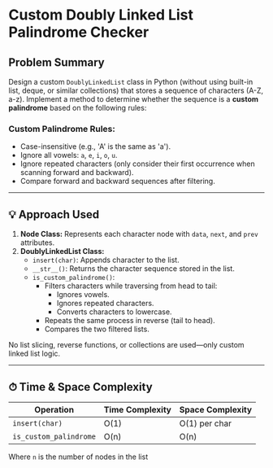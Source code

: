 # Custom Doubly Linked List Palindrome Checker

## Problem Summary

Design a custom `DoublyLinkedList` class in Python (without using built-in list, deque, or similar collections) that stores a sequence of characters (A-Z, a-z). Implement a method to determine whether the sequence is a **custom palindrome** based on the following rules:

### Custom Palindrome Rules:
- Case-insensitive (e.g., 'A' is the same as 'a').
- Ignore all vowels: `a`, `e`, `i`, `o`, `u`.
- Ignore repeated characters (only consider their first occurrence when scanning forward and backward).
- Compare forward and backward sequences after filtering.

---

## 💡 Approach Used

1. **Node Class:** Represents each character node with `data`, `next`, and `prev` attributes.
2. **DoublyLinkedList Class:**
   - `insert(char)`: Appends character to the list.
   - `__str__()`: Returns the character sequence stored in the list.
   - `is_custom_palindrome()`:
     - Filters characters while traversing from head to tail:
       - Ignores vowels.
       - Ignores repeated characters.
       - Converts characters to lowercase.
     - Repeats the same process in reverse (tail to head).
     - Compares the two filtered lists.

No list slicing, reverse functions, or collections are used—only custom linked list logic.

---

## ⏱ Time & Space Complexity

| Operation              | Time Complexity | Space Complexity |
|------------------------|------------------|-------------------|
| `insert(char)`         | O(1)              | O(1) per char     |
| `is_custom_palindrome` | O(n)              | O(n)              |

Where `n` is the number of nodes in the list